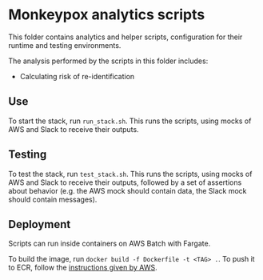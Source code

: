 # Monkeypox analytics scripts

This folder contains analytics and helper scripts, configuration for their runtime and testing environments.

The analysis performed by the scripts in this folder includes:
* Calculating risk of re-identification

## Use

To start the stack, run `run_stack.sh`.
This runs the scripts, using mocks of AWS and Slack to receive their outputs.

## Testing

To test the stack, run `test_stack.sh`.
This runs the scripts, using mocks of AWS and Slack to receive their outputs, followed by a set of assertions about behavior (e.g. the AWS mock should contain data, the Slack mock should contain messages).

## Deployment

Scripts can run inside containers on AWS Batch with Fargate.

To build the image, run `docker build -f Dockerfile -t <TAG> .`.
To push it to ECR, follow the [instructions given by AWS](https://docs.aws.amazon.com/AmazonECR/latest/userguide/docker-push-ecr-image.html). 
